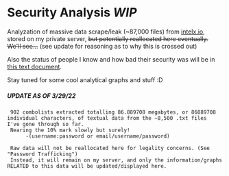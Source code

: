 # Security Analysis *WIP*
Analyzation of massive data scrape/leak (~87,000 files) from [intelx.io](https://intelx.io), stored on my private server, ~~but potentially reallocated here eventually. We'll see...~~ (see update for reasoning as to why this is crossed out)

Also the status of people I know and how bad their security was will be in [this text document](https://github.com/2lag/Security-Analysis/blob/main/viewers.txt).

Stay tuned for some cool analytical graphs and stuff :D




##### ***UPDATE AS OF 3/29/22***
     902 combolists extracted totalling 86.889708 megabytes, or 86889708 individual characters, of textual data from the ~8,500 .txt files  I've gone through so far.
     Nearing the 10% mark slowly but surely!
          -(username:password or email/username/password)

     Raw data will not be reallocated here for legality concerns. (See "Password Trafficking")
     Instead, it will remain on my server, and only the information/graphs RELATED to this data will be updated/displayed here.
